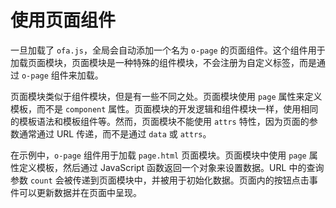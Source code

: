 <template is="exm-article">
<a href="../../publics/examples/use-page/demo.html" preview></a>
<a href="../../publics/examples/use-page/page.html" main></a>
</template>

# 使用页面组件

一旦加载了 `ofa.js`，全局会自动添加一个名为 `o-page` 的页面组件。这个组件用于加载页面模块，页面模块是一种特殊的组件模块，不会注册为自定义标签，而是通过 `o-page` 组件来加载。

页面模块类似于组件模块，但是有一些不同之处。页面模块使用 `page` 属性来定义模板，而不是 `component` 属性。页面模块的开发逻辑和组件模块一样，使用相同的模板语法和模板组件等。然而，页面模块不能使用 `attrs` 特性，因为页面的参数通常通过 URL 传递，而不是通过 `data` 或 `attrs`。

在示例中，`o-page` 组件用于加载 `page.html` 页面模块。页面模块中使用 `page` 属性定义模板，然后通过 JavaScript 函数返回一个对象来设置数据。URL 中的查询参数 `count` 会被传递到页面模块中，并被用于初始化数据。页面内的按钮点击事件可以更新数据并在页面中呈现。
